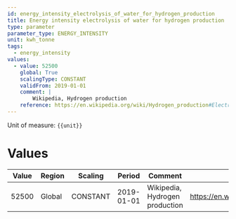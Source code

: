 ```yaml
---
id: energy_intensity_electrolysis_of_water_for_hydrogen_production
title: Energy intensity electrolysis of water for hydrogen production
type: parameter
parameter_type: ENERGY_INTENSITY
unit: kwh_tonne
tags:
  - energy_intensity
values:
  - value: 52500
    global: True
    scalingType: CONSTANT
    validFrom: 2019-01-01
    comment: |
        Wikipedia, Hydrogen production
    reference: https://en.wikipedia.org/wiki/Hydrogen_production#Electrolysis_of_water_%E2%80%93_green,_pink_or_yellow
---
```



Unit of measure: `{{unit}}`


# Values


| Value | Region | Scaling | Period | Comment | Reference |
|-------|--------|---------|--------|---------|-----------|
| 52500 | Global | CONSTANT | 2019-01-01 | Wikipedia, Hydrogen production | https://en.wikipedia.org/wiki/Hydrogen_production#Electrolysis_of_water_%E2%80%93_green,_pink_or_yellow |


